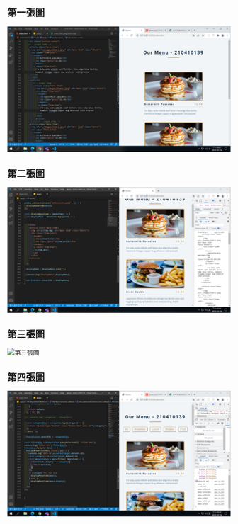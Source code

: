 ## 第一張圖

![第一張圖](p1.PNG)

## 第二張圖

![第二張圖](p2.PNG)

## 第三張圖

![第三張圖](p3.PN)

## 第四張圖

![第四張圖](p4.PNG)
